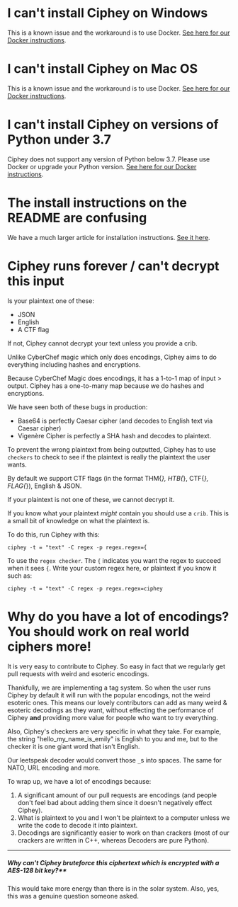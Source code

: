 # I can't install Ciphey on Windows
This is a known issue and the workaround is to use Docker.
[See here for our Docker instructions](https://github.com/Ciphey/Ciphey/wiki/Installation).

# I can't install Ciphey on Mac OS
This is a known issue and the workaround is to use Docker.
[See here for our Docker instructions](https://github.com/Ciphey/Ciphey/wiki/Installation).

# I can't install Ciphey on versions of Python under 3.7
Ciphey does not support any version of Python below 3.7. Please use Docker or upgrade your Python version.
[See here for our Docker instructions](https://github.com/Ciphey/Ciphey/wiki/Installation).

# The install instructions on the README are confusing
We have a much larger article for installation instructions.
[See it here](https://github.com/Ciphey/Ciphey/wiki/Installation).

# Ciphey runs forever / can't decrypt this input

Is your plaintext one of these:
* JSON
* English
* A CTF flag

If not, Ciphey cannot decrypt your text unless you provide a crib.

Unlike CyberChef magic which only does encodings, Ciphey aims to do everything including hashes and encryptions.

Because CyberChef Magic does encodings, it has a 1-to-1 map of input > output. Ciphey has a one-to-many map because we do hashes and encryptions.

We have seen both of these bugs in production:
* Base64 is perfectly Caesar cipher (and decodes to English text via Caesar cipher)
* Vigenère Cipher is perfectly a SHA hash and decodes to plaintext.

To prevent the wrong plaintext from being outputted, Ciphey has to use `checkers` to check to see if the plaintext is really the plaintext the user wants.

By default we support CTF flags (in the format THM{*}, HTB{*}, CTF{*}, FLAG{*}), English & JSON. 

If your plaintext is not one of these, we cannot decrypt it.

If you know what your plaintext _might_ contain you should use a `crib`. This is a small bit of knowledge on what the plaintext is.

To do this, run Ciphey with this:

```console
ciphey -t = "text" -C regex -p regex.regex={
```

To use the `regex checker`. The `{` indicates you want the regex to succeed when it sees `{`. Write your custom regex here, or plaintext if you know it such as:

```console
ciphey -t = "text" -C regex -p regex.regex=ciphey
```

# Why do you have a lot of encodings? You should work on real world ciphers more!
It is very easy to contribute to Ciphey. So easy in fact that we regularly get pull requests with weird and esoteric encodings.

Thankfully, we are implementing a tag system. So when the user runs Ciphey by default it will run with the popular encodings, not the weird esoteric ones. This means our lovely contributors can add as many weird & esoteric decodings as they want, without effecting the performance of Ciphey **and** providing more value for people who want to try everything.

Also, Ciphey's checkers are very specific in what they take. For example, the string "hello_my_name_is_emily" is English to you and me, but to the checker it is one giant word that isn't English.

Our leetspeak decoder would convert those `_`s into spaces. The same for NATO, URL encoding and more. 

To wrap up, we have a lot of encodings because:
1. A significant amount of our pull requests are encodings (and people don't feel bad about adding them since it doesn't negatively effect Ciphey).
2. What is plaintext to you and I won't be plaintext to a computer unless we write the code to decode it into plaintext.
3. Decodings are significantly easier to work on than crackers (most of our crackers are written in C++, whereas Decoders are pure Python).


-----
##### Why can't Ciphey bruteforce this ciphertext which is encrypted with a AES-128 bit key?**
This would take more energy than there is in the solar system.
Also, yes, this was a genuine question someone asked.



